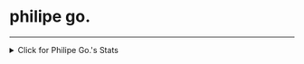 <p align="center"><h1>philipe go.</h1></p>
<hr>

<details>
<summary>Click for Philipe Go.'s Stats</summary>
<p align="center">
 
[![Top Langs](https://github-readme-stats.vercel.app/api/top-langs/?username=philipe-go&layout=compact)](https://github.com/philipe-go)
[![Github stats](https://github-readme-stats.vercel.app/api?username=philipe-go&layout=compact)](https://github.com/philipe-go)
<br>
</p>

</details> 
